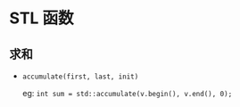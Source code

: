 # STL 函数

## 求和

- `accumulate(first, last, init)`
  
  eg: `int sum = std::accumulate(v.begin(), v.end(), 0);`



